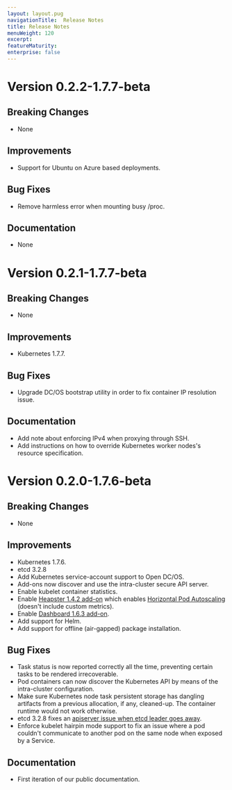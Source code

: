 ```yaml
---
layout: layout.pug
navigationTitle:  Release Notes
title: Release Notes
menuWeight: 120
excerpt:
featureMaturity:
enterprise: false
---
```


<!-- This source repo for this topic is https://github.com/mesosphere/dcos-kubernetes -->


# Version 0.2.2-1.7.7-beta

## Breaking Changes

- None

## Improvements

- Support for Ubuntu on Azure based deployments.

## Bug Fixes

- Remove harmless error when mounting busy /proc.

## Documentation

- None

# Version 0.2.1-1.7.7-beta

## Breaking Changes

- None

## Improvements

- Kubernetes 1.7.7.

## Bug Fixes

- Upgrade DC/OS bootstrap utility in order to fix container IP resolution issue.

## Documentation

- Add note about enforcing IPv4 when proxying through SSH.
- Add instructions on how to override Kubernetes worker nodes's resource specification.

# Version 0.2.0-1.7.6-beta

## Breaking Changes

- None

## Improvements

- Kubernetes 1.7.6.
- etcd 3.2.8
- Add Kubernetes service-account support to Open DC/OS.
- Add-ons now discover and use the intra-cluster secure API server.
- Enable kubelet container statistics.
- Enable [Heapster 1.4.2 add-on](https://github.com/kubernetes/heapster/) which enables [Horizontal Pod Autoscaling](https://kubernetes.io/docs/tasks/run-application/horizontal-pod-autoscale/) (doesn't include custom metrics).
- Enable [Dashboard 1.6.3 add-on](https://github.com/kubernetes/dashboard).
- Add support for Helm.
- Add support for offline (air-gapped) package installation.

## Bug Fixes

- Task status is now reported correctly all the time, preventing certain tasks to
be rendered irrecoverable.
- Pod containers can now discover the Kubernetes API by means of the intra-cluster configuration.
- Make sure Kubernetes node task persistent storage has dangling artifacts from a
previous allocation, if any, cleaned-up. The container runtime would not work otherwise.
- etcd 3.2.8 fixes an [apiserver issue when etcd leader goes away](https://github.com/coreos/etcd/issues/8515).
- Enforce kubelet hairpin mode support to fix an issue where a pod couldn't
communicate to another pod on the same node when exposed by a Service.

## Documentation

- First iteration of our public documentation.
